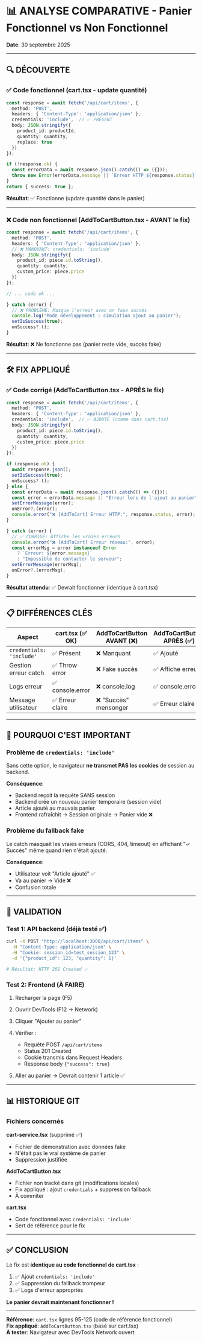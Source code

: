 # 📊 ANALYSE COMPARATIVE - Panier Fonctionnel vs Non Fonctionnel

**Date**: 30 septembre 2025

---

## 🔍 DÉCOUVERTE

### ✅ Code fonctionnel (cart.tsx - update quantité)
```typescript
const response = await fetch('/api/cart/items', {
  method: 'POST',
  headers: { 'Content-Type': 'application/json' },
  credentials: 'include',  // ✅ PRÉSENT
  body: JSON.stringify({ 
    product_id: productId, 
    quantity: quantity,
    replace: true
  })
});

if (!response.ok) {
  const errorData = await response.json().catch(() => ({}));
  throw new Error(errorData.message || `Erreur HTTP ${response.status}`);
}
return { success: true };
```

**Résultat**: ✅ Fonctionne (update quantité dans le panier)

---

### ❌ Code non fonctionnel (AddToCartButton.tsx - AVANT le fix)
```typescript
const response = await fetch('/api/cart/items', {
  method: 'POST',
  headers: { 'Content-Type': 'application/json' },
  // ❌ MANQUANT: credentials: 'include'
  body: JSON.stringify({
    product_id: piece.id.toString(),
    quantity: quantity,
    custom_price: piece.price
  })
});

// ... code ok ...

} catch (error) {
  // ❌ PROBLÈME: Masque l'erreur avec un faux succès
  console.log("Mode développement : simulation ajout au panier");
  setIsSuccess(true);
  onSuccess?.();
}
```

**Résultat**: ❌ Ne fonctionne pas (panier reste vide, succès fake)

---

## 🛠️ FIX APPLIQUÉ

### ✅ Code corrigé (AddToCartButton.tsx - APRÈS le fix)
```typescript
const response = await fetch('/api/cart/items', {
  method: 'POST',
  headers: { 'Content-Type': 'application/json' },
  credentials: 'include',  // ✅ AJOUTÉ (comme dans cart.tsx)
  body: JSON.stringify({
    product_id: piece.id.toString(),
    quantity: quantity,
    custom_price: piece.price
  })
});

if (response.ok) {
  await response.json();
  setIsSuccess(true);
  onSuccess?.();
} else {
  const errorData = await response.json().catch(() => ({}));
  const error = errorData.message || "Erreur lors de l'ajout au panier";
  setErrorMessage(error);
  onError?.(error);
  console.error("❌ [AddToCart] Erreur HTTP:", response.status, error);
}

} catch (error) {
  // ✅ CORRIGÉ: Affiche les vraies erreurs
  console.error("❌ [AddToCart] Erreur réseau:", error);
  const errorMsg = error instanceof Error 
    ? `Erreur: ${error.message}` 
    : "Impossible de contacter le serveur";
  setErrorMessage(errorMsg);
  onError?.(errorMsg);
}
```

**Résultat attendu**: ✅ Devrait fonctionner (identique à cart.tsx)

---

## 📋 DIFFÉRENCES CLÉS

| Aspect | cart.tsx (✅ OK) | AddToCartButton AVANT (❌) | AddToCartButton APRÈS (✅) |
|--------|------------------|---------------------------|---------------------------|
| `credentials: 'include'` | ✅ Présent | ❌ Manquant | ✅ Ajouté |
| Gestion erreur catch | ✅ Throw error | ❌ Fake succès | ✅ Affiche erreur |
| Logs erreur | ✅ console.error | ❌ console.log | ✅ console.error |
| Message utilisateur | ✅ Erreur claire | ❌ "Succès" mensonger | ✅ Erreur claire |

---

## 🎯 POURQUOI C'EST IMPORTANT

### Problème de `credentials: 'include'`
Sans cette option, le navigateur **ne transmet PAS les cookies** de session au backend.

**Conséquence**:
- Backend reçoit la requête SANS session
- Backend crée un nouveau panier temporaire (session vide)
- Article ajouté au mauvais panier
- Frontend rafraîchit → Session originale → Panier vide ❌

### Problème du fallback fake
Le catch masquait les vraies erreurs (CORS, 404, timeout) en affichant "✓ Succès" même quand rien n'était ajouté.

**Conséquence**:
- Utilisateur voit "Article ajouté" ✅
- Va au panier → Vide ❌
- Confusion totale

---

## 🧪 VALIDATION

### Test 1: API backend (déjà testé ✅)
```bash
curl -X POST "http://localhost:3000/api/cart/items" \
  -H "Content-Type: application/json" \
  -H "Cookie: session_id=test_session_123" \
  -d '{"product_id": 123, "quantity": 1}'

# Résultat: HTTP 201 Created ✅
```

### Test 2: Frontend (À FAIRE)
1. Recharger la page (F5)
2. Ouvrir DevTools (F12 → Network)
3. Cliquer "Ajouter au panier"
4. Vérifier :
   - Requête POST `/api/cart/items`
   - Status 201 Created
   - Cookie transmis dans Request Headers
   - Response body `{"success": true}`

5. Aller au panier → Devrait contenir 1 article ✅

---

## 📊 HISTORIQUE GIT

### Fichiers concernés

**cart-service.tsx** (supprimé ✅)
- Fichier de démonstration avec données fake
- N'était pas le vrai système de panier
- Suppression justifiée

**AddToCartButton.tsx**
- Fichier non tracké dans git (modifications locales)
- Fix appliqué : ajout `credentials` + suppression fallback
- À commiter

**cart.tsx**
- Code fonctionnel avec `credentials: 'include'`
- Sert de référence pour le fix

---

## ✅ CONCLUSION

Le fix est **identique au code fonctionnel de cart.tsx** :
1. ✅ Ajout `credentials: 'include'`
2. ✅ Suppression du fallback trompeur
3. ✅ Logs d'erreur appropriés

**Le panier devrait maintenant fonctionner !**

---

**Référence**: `cart.tsx` lignes 95-125 (code de référence fonctionnel)  
**Fix appliqué**: `AddToCartButton.tsx` (basé sur cart.tsx)  
**À tester**: Navigateur avec DevTools Network ouvert
